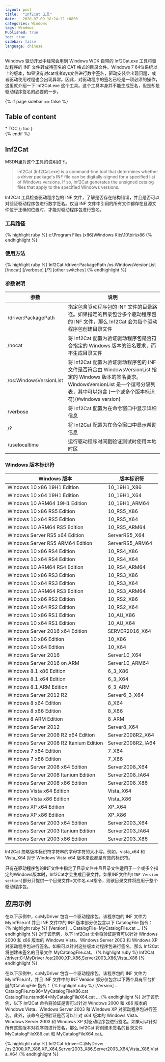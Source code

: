 ```yaml
---
layout: post
title:  "Inf2Cat 工具"
date:   2020-07-09 18:24:12 +0800
categories: Windows
tags: Windows
Published: true
toc: true
sidebar: false
language: chinese
---
```

Windows 驱动开发中经常会用到 Windows WDK 自带的 Inf2Cat.exe 工具将驱动程序的 INF 文件转成待签名的 CAT 格式的目录文件。Windows 7 64位系统以上的版本，如果没有对cat或者sys文件进行数字签名，驱动安装会出现问题，或者驱动使用过程也会出现异常。因此，对驱动程序的签名已经是一项必须的操作，这里就介绍一下 Inf2Cat.exe 这个工具。这个工具本身并不能生成签名，但是却是驱动程序签名的必要的一步。

{% if page.sidebar == false %}
<div class = "separator"></div>
<h2 class="no_toc">Table of content</h2>
* TOC
{: toc }
<div class = "separator"></div>
{% endif %}

## Inf2Cat
MSDN里对这个工具的说明如下。
> Inf2Cat (Inf2Cat.exe) is a command-line tool that determines whether a driver package's INF file can be digitally-signed for a specified list of Windows versions. If so, Inf2Cat generates the unsigned catalog files that apply to the specified Windows versions.

Inf2Cat 工具检查驱动程序包的 INF 文件，了解是否存在结构错误，并且是否可以对验证驱动程序包进行数字签名。仅当 INF 文件中引用的所有文件都存在且源文件位于正确的位置时，才能对驱动程序包进行签名。

### 工具路径
{% highlight ruby %}
c:\Program Files (x86)\Windows Kits\10\bin\x86 
{% endhighlight %}   
### 使用方法
{% highlight ruby %}
Inf2Cat /driver:PackagePath /os:WindowsVersionList [/nocat] [/verbose] [/?] [other switches]
{% endhighlight %}
### 参数说明   

|参数|说明|
|---|---|
|/driver:PackagePath|指定包含驱动程序包的 INF 文件的目录路径。如果指定的目录包含多个驱动程序包的 INF 文件，那么 Inf2Cat 会为每个驱动程序包创建目录文件|
|/nocat|将 Inf2Cat 配置为验证驱动程序包是否符合指定的 Windows 版本的签名要求，而不生成目录文件|
|/os:WindowsVersionList|将 Inf2Cat 配置为验证驱动程序包的 INF 文件是否符合由 WindowsVersionList 指定的 Windows 版本的签名要求。WindowsVersionList 是一个逗号分隔列表，其中可以包含 [一个或多个版本标识符](#windows version)|
|/verbose|将 Inf2Cat 配置为在命令窗口中显示详细信息|
|/?|将 Inf2Cat 配置为在命令窗口中显示帮助信息|
|/uselocaltime|运行驱动程序时间戳验证测试时使用本地时区|

### Windows 版本标识符

|Windows 版本|版本标识符|
|--- |--- |
|Windows 10 x86 19H1 Edition|10_19H1_X86|
|Windows 10 x64 19H1 Edition|10_19H1_X64|
|Windows 10 ARM64 19H1 Edition|10_19H1_ARM64|
|Windows 10 x86 RS5 Edition|10_RS5_X86|
|Windows 10 x64 RS5 Edition|10_RS5_X64|
|Windows 10 ARM64 RS5 Edition|10_RS5_ARM64|
|Windows Server RS5 x64 Edition|ServerRS5_X64|
|Windows Server RS5 ARM64 Edition|ServerRS5_ARM64|
|Windows 10 x86 RS4 Edition|10_RS4_X86|
|Windows 10 x64 RS4 Edition|10_RS4_X64|
|Windows 10 ARM64 RS4 Edition|10_RS4_ARM64|
|Windows 10 x86 RS3 Edition|10_RS3_X86|
|Windows 10 x64 RS3 Edition|10_RS3_X64|
|Windows 10 ARM64 RS3 Edition|10_RS3_ARM64|
|Windows 10 x86 RS2 Edition|10_RS2_X86|
|Windows 10 x64 RS2 Edition|10_RS2_X64|
|Windows 10 x86 RS1 Edition|10_AU_X86|
|Windows 10 x64 RS1 Edition|10_AU_X64|
|Windows Server 2016 x64 Edition|SERVER2016_X64|
|Windows 10 x86 Edition|10_X86|
|Windows 10 x64 Edition|10_X64|
|Windows Server 2016|Server10_X64|
|Windows Server 2016 on ARM|Server10_ARM64|
|Windows 8.1 x86 Edition|6_3_X86|
|Windows 8.1 x64 Edition|6_3_X64|
|Windows 8.1 ARM Edition|6_3_ARM|
|Windows Server 2012 R2|Server6_3_X64|
|Windows 8 x64 Edition|8_X64|
|Windows 8 x86 Edition|8_X86|
|Windows 8 ARM Edition|8_ARM|
|Windows Server 2012|Server8_X64|
|Windows Server 2008 R2 x64 Edition|Server2008R2_X64|
|Windows Server 2008 R2 Itanium Edition|Server2008R2_IA64|
|Windows 7 x64 Edition|7_X64|
|Windows 7 x86 Edition|7_X86|
|Windows Server 2008 x64 Edition|Server2008_X64|
|Windows Server 2008 Itanium Edition|Server2008_IA64|
|Windows Server 2008 x86 Edition|Server2008_X86|
|Windows Vista x64 Edition|Vista_X64|
|Windows Vista x86 Edition|Vista_X86|
|Windows XP x64 Edition|XP_X64|
|Windows XP x86 Edition|XP_X86|
|Windows Server 2003 x64 Edition|Server2003_X64|
|Windows Server 2003 Itanium Edition|Server2003_IA64|
|Windows Server 2003 x86 Edition|Server2003_X86|

Inf2Cat 忽略版本标识符字符串的字母字符的大小写。例如，vista_x64 和 Vista_X64 对于 Windows Vista x64 版本来说都是有效的标识符。

只有在驱动程序包的INF文件中指定了目录文件并且目录文件适用于一个或多个指定的Windows版本时，Inf2Cat才会生成目录文件。如果INF文件的`[INF Version section]`部分只提供一个目录文件=文件名.cat指令，则该目录文件将应用于整个驱动程序包。

## 应用示例
在以下示例中，c:\MyDriver 包含一个驱动程序包，该程序包的 INF 文件为 MyInfFile.inf 并且 INF 文件中的 INF 版本部分仅包含以下 CatalogFile 指令：
{% highlight ruby %}
[Version]
...
CatalogFile=MyCatalogFile.cat
...
{% endhighlight %}
对于该示例，以下 Inf2Cat 命令将验证是否可以针对 Windows 2000 和 x86 版本的 Windows Vista、Windows Server 2003 和 Windows XP 对驱动程序包进行签名。如果可以针对这些版本对程序包进行签名，那么 Inf2Cat 将创建未签名的目录文件 MyCatalogFile.cat。
{% highlight ruby %}
Inf2Cat /driver:C:\MyDriver /os:2000,XP_X86,Server2003_X86,Vista_X86
{% endhighlight %}

在以下示例中，c:\MyDriver 包含一个驱动程序包，该程序包的 INF 文件为 MyInfFile.inf，并且 INF 文件中的 INF Version 部分仅包含以下两个具有平台扩展的CatalogFile 指令：
{% highlight ruby %}
[Version]
...
CatalogFile.ntx86=MyCatalogFileX86.cat
CatalogFile.ntamd64=MyCatalogFileX64.cat
...
{% endhighlight %}
对于该示例，以下 Inf2Cat 命令将验证是否可以针对 Windows 2000 和 x86 版本的 Windows Vista、Windows Server 2003 和 Windows XP 对驱动程序包进行签名。此外，该命令还将验证是否可以针对 x64 版本的 Windows Vista、Windows Server 2003 和 Windows XP 对驱动程序包进行签名。如果可以针对所有这些版本对程序包进行签名，那么 Inf2Cat 将创建未签名的目录文件 MyCatalogFileX86.cat 和 MyCatalogFileX64.cat。

{% highlight ruby %}
Inf2Cat /driver:C:\MyDriver /os:2000,XP_X86,XP_X64,Server2003_X86,Server2003_X64,Vista_X86,Vista_X64
{% endhighlight %}
